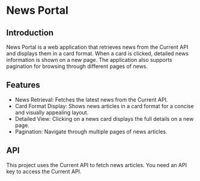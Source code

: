 # News Portal

## Introduction
News Portal is a web application that retrieves news from the Current API and displays them in a card format. When a card is clicked, detailed news information is shown on a new page. The application also supports pagination for browsing through different pages of news.

## Features
- News Retrieval: Fetches the latest news from the Current API.
- Card Format Display: Shows news articles in a card format for a concise and visually appealing layout.
- Detailed View: Clicking on a news card displays the full details on a new page.
- Pagination: Navigate through multiple pages of news articles.

## API
This project uses the Current API to fetch news articles. You need an API key to access the Current API.
